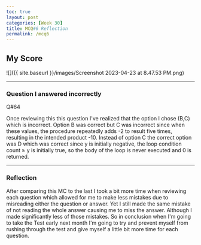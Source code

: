```yaml
---
toc: true
layout: post
categories: [Week 30]
title: MCQ#6 Reflection 
permalink: /mcq6
---
```


## My Score

![]({{ site.baseurl }}/images/Screenshot 2023-04-23 at 8.47.53 PM.png)

---

### Question I answered incorrectly

Q#64

Once reviewing this this question I've realized that the option I chose (B,C) which is incorrect. Option B was correct but C was incorrect since when these values, the procedure repeatedly adds -2 to result five times, resulting in the intended product -10. Instead of option C the correct option was D which was correct since y is initially negative, the loop condition count ≥ y is initially true, so the body of the loop is never executed and 0 is returned.

--- 

### Reflection 

After comparing this MC to the last I took a bit more time when reviewing each question which allowed for me to make less mistakes due to misreading either the question or answer. Yet I still made the same mistake of not reading the whole answer causing me to miss the answer. Although I made significantly less of those mistakes. So in conclusion when I'm going to take the Test early next month I'm going to try and prevent myself from rushing through the test and give myself a little bit more time for each question.